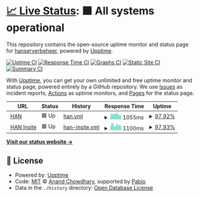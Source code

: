 # [📈 Live Status](https://hanserverbeheer.github.io/han.nl-upptime): <!--live status--> **🟩 All systems operational**

This repository contains the open-source uptime monitor and status page for [hanserverbeheer](https://hanserverbeheer.github.io/han.nl-upptime), powered by [Upptime](https://github.com/upptime/upptime).

[![Uptime CI](https://github.com/hanserverbeheer/han.nl-upptime/workflows/Uptime%20CI/badge.svg)](https://github.com/hanserverbeheer/han.nl-upptime/actions?query=workflow%3A%22Uptime+CI%22)
[![Response Time CI](https://github.com/hanserverbeheer/han.nl-upptime/workflows/Response%20Time%20CI/badge.svg)](https://github.com/hanserverbeheer/han.nl-upptime/actions?query=workflow%3A%22Response+Time+CI%22)
[![Graphs CI](https://github.com/hanserverbeheer/han.nl-upptime/workflows/Graphs%20CI/badge.svg)](https://github.com/hanserverbeheer/han.nl-upptime/actions?query=workflow%3A%22Graphs+CI%22)
[![Static Site CI](https://github.com/hanserverbeheer/han.nl-upptime/workflows/Static%20Site%20CI/badge.svg)](https://github.com/hanserverbeheer/han.nl-upptime/actions?query=workflow%3A%22Static+Site+CI%22)
[![Summary CI](https://github.com/hanserverbeheer/han.nl-upptime/workflows/Summary%20CI/badge.svg)](https://github.com/hanserverbeheer/han.nl-upptime/actions?query=workflow%3A%22Summary+CI%22)

With [Upptime](https://upptime.js.org), you can get your own unlimited and free uptime monitor and status page, powered entirely by a GitHub repository. We use [Issues](https://github.com/hanserverbeheer/han.nl-upptime/issues) as incident reports, [Actions](https://github.com/hanserverbeheer/han.nl-upptime/actions) as uptime monitors, and [Pages](https://hanserverbeheer.github.io/han.nl-upptime) for the status page.

<!--start: status pages-->
<!-- This summary is generated by Upptime (https://github.com/upptime/upptime) -->
<!-- Do not edit this manually, your changes will be overwritten -->
<!-- prettier-ignore -->
| URL | Status | History | Response Time | Uptime |
| --- | ------ | ------- | ------------- | ------ |
| <img alt="" src="https://icons.duckduckgo.com/ip3/www.han.nl.ico" height="13"> [HAN](https://www.han.nl) | 🟩 Up | [han.yml](https://github.com/hanserverbeheer/han.nl-upptime/commits/HEAD/history/han.yml) | <details><summary><img alt="Response time graph" src="./graphs/han/response-time-week.png" height="20"> 1055ms</summary><br><a href="https://hanserverbeheer.github.io/han.nl-upptime/history/han"><img alt="Response time 1055" src="https://img.shields.io/endpoint?url=https%3A%2F%2Fraw.githubusercontent.com%2Fhanserverbeheer%2Fhan.nl-upptime%2FHEAD%2Fapi%2Fhan%2Fresponse-time.json"></a><br><a href="https://hanserverbeheer.github.io/han.nl-upptime/history/han"><img alt="24-hour response time 798" src="https://img.shields.io/endpoint?url=https%3A%2F%2Fraw.githubusercontent.com%2Fhanserverbeheer%2Fhan.nl-upptime%2FHEAD%2Fapi%2Fhan%2Fresponse-time-day.json"></a><br><a href="https://hanserverbeheer.github.io/han.nl-upptime/history/han"><img alt="7-day response time 1055" src="https://img.shields.io/endpoint?url=https%3A%2F%2Fraw.githubusercontent.com%2Fhanserverbeheer%2Fhan.nl-upptime%2FHEAD%2Fapi%2Fhan%2Fresponse-time-week.json"></a><br><a href="https://hanserverbeheer.github.io/han.nl-upptime/history/han"><img alt="30-day response time 1055" src="https://img.shields.io/endpoint?url=https%3A%2F%2Fraw.githubusercontent.com%2Fhanserverbeheer%2Fhan.nl-upptime%2FHEAD%2Fapi%2Fhan%2Fresponse-time-month.json"></a><br><a href="https://hanserverbeheer.github.io/han.nl-upptime/history/han"><img alt="1-year response time 1055" src="https://img.shields.io/endpoint?url=https%3A%2F%2Fraw.githubusercontent.com%2Fhanserverbeheer%2Fhan.nl-upptime%2FHEAD%2Fapi%2Fhan%2Fresponse-time-year.json"></a></details> | <details><summary><a href="https://hanserverbeheer.github.io/han.nl-upptime/history/han">97.92%</a></summary><a href="https://hanserverbeheer.github.io/han.nl-upptime/history/han"><img alt="All-time uptime 97.92%" src="https://img.shields.io/endpoint?url=https%3A%2F%2Fraw.githubusercontent.com%2Fhanserverbeheer%2Fhan.nl-upptime%2FHEAD%2Fapi%2Fhan%2Fuptime.json"></a><br><a href="https://hanserverbeheer.github.io/han.nl-upptime/history/han"><img alt="24-hour uptime 100.00%" src="https://img.shields.io/endpoint?url=https%3A%2F%2Fraw.githubusercontent.com%2Fhanserverbeheer%2Fhan.nl-upptime%2FHEAD%2Fapi%2Fhan%2Fuptime-day.json"></a><br><a href="https://hanserverbeheer.github.io/han.nl-upptime/history/han"><img alt="7-day uptime 97.92%" src="https://img.shields.io/endpoint?url=https%3A%2F%2Fraw.githubusercontent.com%2Fhanserverbeheer%2Fhan.nl-upptime%2FHEAD%2Fapi%2Fhan%2Fuptime-week.json"></a><br><a href="https://hanserverbeheer.github.io/han.nl-upptime/history/han"><img alt="30-day uptime 97.92%" src="https://img.shields.io/endpoint?url=https%3A%2F%2Fraw.githubusercontent.com%2Fhanserverbeheer%2Fhan.nl-upptime%2FHEAD%2Fapi%2Fhan%2Fuptime-month.json"></a><br><a href="https://hanserverbeheer.github.io/han.nl-upptime/history/han"><img alt="1-year uptime 97.92%" src="https://img.shields.io/endpoint?url=https%3A%2F%2Fraw.githubusercontent.com%2Fhanserverbeheer%2Fhan.nl-upptime%2FHEAD%2Fapi%2Fhan%2Fuptime-year.json"></a></details>
| <img alt="" src="https://icons.duckduckgo.com/ip3/www1.han.nl.ico" height="13"> [HAN Insite](https://www1.han.nl) | 🟩 Up | [han-insite.yml](https://github.com/hanserverbeheer/han.nl-upptime/commits/HEAD/history/han-insite.yml) | <details><summary><img alt="Response time graph" src="./graphs/han-insite/response-time-week.png" height="20"> 1100ms</summary><br><a href="https://hanserverbeheer.github.io/han.nl-upptime/history/han-insite"><img alt="Response time 1100" src="https://img.shields.io/endpoint?url=https%3A%2F%2Fraw.githubusercontent.com%2Fhanserverbeheer%2Fhan.nl-upptime%2FHEAD%2Fapi%2Fhan-insite%2Fresponse-time.json"></a><br><a href="https://hanserverbeheer.github.io/han.nl-upptime/history/han-insite"><img alt="24-hour response time 1001" src="https://img.shields.io/endpoint?url=https%3A%2F%2Fraw.githubusercontent.com%2Fhanserverbeheer%2Fhan.nl-upptime%2FHEAD%2Fapi%2Fhan-insite%2Fresponse-time-day.json"></a><br><a href="https://hanserverbeheer.github.io/han.nl-upptime/history/han-insite"><img alt="7-day response time 1100" src="https://img.shields.io/endpoint?url=https%3A%2F%2Fraw.githubusercontent.com%2Fhanserverbeheer%2Fhan.nl-upptime%2FHEAD%2Fapi%2Fhan-insite%2Fresponse-time-week.json"></a><br><a href="https://hanserverbeheer.github.io/han.nl-upptime/history/han-insite"><img alt="30-day response time 1100" src="https://img.shields.io/endpoint?url=https%3A%2F%2Fraw.githubusercontent.com%2Fhanserverbeheer%2Fhan.nl-upptime%2FHEAD%2Fapi%2Fhan-insite%2Fresponse-time-month.json"></a><br><a href="https://hanserverbeheer.github.io/han.nl-upptime/history/han-insite"><img alt="1-year response time 1100" src="https://img.shields.io/endpoint?url=https%3A%2F%2Fraw.githubusercontent.com%2Fhanserverbeheer%2Fhan.nl-upptime%2FHEAD%2Fapi%2Fhan-insite%2Fresponse-time-year.json"></a></details> | <details><summary><a href="https://hanserverbeheer.github.io/han.nl-upptime/history/han-insite">97.93%</a></summary><a href="https://hanserverbeheer.github.io/han.nl-upptime/history/han-insite"><img alt="All-time uptime 97.93%" src="https://img.shields.io/endpoint?url=https%3A%2F%2Fraw.githubusercontent.com%2Fhanserverbeheer%2Fhan.nl-upptime%2FHEAD%2Fapi%2Fhan-insite%2Fuptime.json"></a><br><a href="https://hanserverbeheer.github.io/han.nl-upptime/history/han-insite"><img alt="24-hour uptime 100.00%" src="https://img.shields.io/endpoint?url=https%3A%2F%2Fraw.githubusercontent.com%2Fhanserverbeheer%2Fhan.nl-upptime%2FHEAD%2Fapi%2Fhan-insite%2Fuptime-day.json"></a><br><a href="https://hanserverbeheer.github.io/han.nl-upptime/history/han-insite"><img alt="7-day uptime 97.93%" src="https://img.shields.io/endpoint?url=https%3A%2F%2Fraw.githubusercontent.com%2Fhanserverbeheer%2Fhan.nl-upptime%2FHEAD%2Fapi%2Fhan-insite%2Fuptime-week.json"></a><br><a href="https://hanserverbeheer.github.io/han.nl-upptime/history/han-insite"><img alt="30-day uptime 97.93%" src="https://img.shields.io/endpoint?url=https%3A%2F%2Fraw.githubusercontent.com%2Fhanserverbeheer%2Fhan.nl-upptime%2FHEAD%2Fapi%2Fhan-insite%2Fuptime-month.json"></a><br><a href="https://hanserverbeheer.github.io/han.nl-upptime/history/han-insite"><img alt="1-year uptime 97.93%" src="https://img.shields.io/endpoint?url=https%3A%2F%2Fraw.githubusercontent.com%2Fhanserverbeheer%2Fhan.nl-upptime%2FHEAD%2Fapi%2Fhan-insite%2Fuptime-year.json"></a></details>

<!--end: status pages-->

[**Visit our status website →**](https://hanserverbeheer.github.io/han.nl-upptime)

## 📄 License

- Powered by: [Upptime](https://github.com/upptime/upptime)
- Code: [MIT](./LICENSE) © [Anand Chowdhary](https://anandchowdhary.com), supported by [Pabio](https://pabio.com)
- Data in the `./history` directory: [Open Database License](https://opendatacommons.org/licenses/odbl/1-0/)
